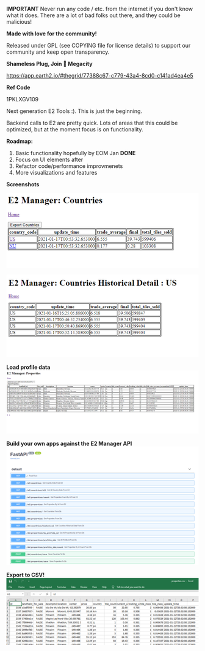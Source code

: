 **IMPORTANT** Never run any code / etc. from the internet if you don't know what it does.  There are a lot of bad folks out there, and they could be malicious!

**Made with love for the community!**

Released under GPL (see COPYING file for license details) to support our community and keep open transparency.

**Shameless Plug, Join 🍑 Megacity**

https://app.earth2.io/#thegrid/77388c67-c779-43a4-8cd0-c141ad4ea4e5

**Ref Code**

1PKLXGV109


Next generation E2 Tools :). This is just the beginning. 

Backend calls to E2 are pretty quick. Lots of areas that this could be optimized, but at the moment focus is on functionality.

**Roadmap:**
1. Basic functionality hopefully by EOM Jan **DONE**
2. Focus on UI elements after
3. Refactor code/performance improvmenets
4. More visualizations and features

**Screenshots**

![Countries](/e2_manager/screenshots/countries.png?raw=true "Country Price Listings")

![Countries Historical](/e2_manager/screenshots/countries_historical.png?raw=true "Track Historical Country Data")

**Load profile data**
![Properties Load](/e2_manager/screenshots/properties.png?raw=true "Load your profile data")

**Build your own apps against the E2 Manager API**
![E2 Manager API](/e2_manager/screenshots/e2_mapi.png?raw=true "E2M Api")

**Export to CSV!**
![CSV Export](/e2_manager/screenshots/export.png?raw=true "Export to CSV")

